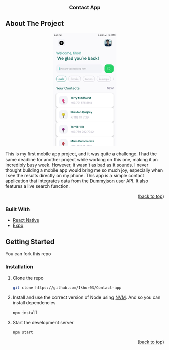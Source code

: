 <a name="readme-top"></a>

<!-- PROJECT LOGO -->
<br />
<div align="center">

<h3 align="center">Contact App</h3>

</div>

<!-- ABOUT THE PROJECT -->

## About The Project
<div align="center">
  <a href="https://github.com/Ikhor03/TokopediaPlay">
    <img src="./assets/contact-ss.jpg" alt="ss-app" width="200" height="auto">
  </a>
</div>

This is my first mobile app project, and it was quite a challenge. I had the same deadline for another project while working on this one, making it an incredibly busy week. However, it wasn't as bad as it sounds. I never thought building a mobile app would bring me so much joy, especially when I see the results directly on my phone. This app is a simple contact application that integrates data from the [Dummyjson](https://dummyjson.com/) user API. It also features a live search function.

<p align="right">(<a href="#readme-top">back to top</a>)</p>

### Built With

- [React Native](https://reactnative.dev/)
- [Expo](https://docs.expo.dev/)

<!-- GETTING STARTED -->

## Getting Started

You can fork this repo

### Installation

1. Clone the repo
   ```sh
   git clone https://github.com/Ikhor03/Contact-app
   ```
2. Install and use the correct version of Node using [NVM](https://github.com/nvm-sh/nvm). And so you can install dependencies
   ```sh
   npm install
   ```
3. Start the development server

   ```sh
   npm start
   ```

<p align="right">(<a href="#readme-top">back to top</a>)</p>

<!-- MARKDOWN LINKS & IMAGES -->
<!-- https://www.markdownguide.org/basic-syntax/#reference-style-links -->

[product-screenshot]: ./assets/contact-ss.jpg
[React.js]: https://img.shields.io/badge/React-20232A?style=for-the-badge&logo=react&logoColor=61DAFB
[React-url]: https://reactjs.org/
